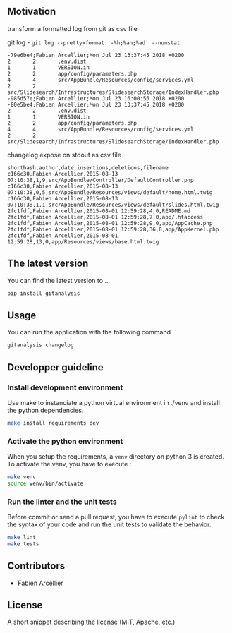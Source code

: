 ## Motivation

transform a formatted log from git as csv file

git log - `git log --pretty=format:'-%h;%an;%ad' --numstat`

```
-79e6be4;Fabien Arcellier;Mon Jul 23 13:37:45 2018 +0200
2       2       .env.dist
1       1       VERSION.in
2       2       app/config/parameters.php
4       4       src/AppBundle/Resources/config/services.yml
2       2       src/Slidesearch/Infrastructures/SlidesearchStorage/IndexHandler.php
-985d57e;Fabien Arcellier;Mon Jul 23 16:00:56 2018 +0200
-80e5be4;Fabien Arcellier;Mon Jul 23 13:37:45 2018 +0200
2       2       .env.dist
1       1       VERSION.in
2       2       app/config/parameters.php
4       4       src/AppBundle/Resources/config/services.yml
2       2       src/Slidesearch/Infrastructures/SlidesearchStorage/IndexHandler.php
```

changelog expose on stdout as csv file

```
shorthash,author,date,insertions,deletions,filename
c166c30,Fabien Arcellier,2015-08-13 07:10:38,1,9,src/AppBundle/Controller/DefaultController.php
c166c30,Fabien Arcellier,2015-08-13 07:10:38,0,5,src/AppBundle/Resources/views/default/home.html.twig
c166c30,Fabien Arcellier,2015-08-13 07:10:38,1,1,src/AppBundle/Resources/views/default/slides.html.twig
2fc1fdf,Fabien Arcellier,2015-08-01 12:59:28,4,0,README.md
2fc1fdf,Fabien Arcellier,2015-08-01 12:59:28,7,0,app/.htaccess
2fc1fdf,Fabien Arcellier,2015-08-01 12:59:28,9,0,app/AppCache.php
2fc1fdf,Fabien Arcellier,2015-08-01 12:59:28,36,0,app/AppKernel.php
2fc1fdf,Fabien Arcellier,2015-08-01 12:59:28,13,0,app/Resources/views/base.html.twig
```

## The latest version

You can find the latest version to ...

```bash
pip install gitanalysis
```

## Usage

You can run the application with the following command

```bash
gitanalysis changelog
```

## Developper guideline

### Install development environment

Use make to instanciate a python virtual environment in ./venv and install the
python dependencies.

```bash
make install_requirements_dev
```

### Activate the python environment

When you setup the requirements, a `venv` directory on python 3 is created.
To activate the venv, you have to execute :

```bash
make venv
source venv/bin/activate
```

### Run the linter and the unit tests

Before commit or send a pull request, you have to execute `pylint` to check the syntax
of your code and run the unit tests to validate the behavior.

```bash
make lint
make tests
```

## Contributors

* Fabien Arcellier

## License

A short snippet describing the license (MIT, Apache, etc.)
